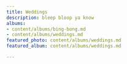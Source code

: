 ```yaml
---
title: Weddings
description: bleep bloop ya know
albums:
- content/albums/bing-bong.md
- content/albums/weddings.md
featured_photo: content/albums/weddings.md
featured_album: content/albums/weddings.md

---
```

